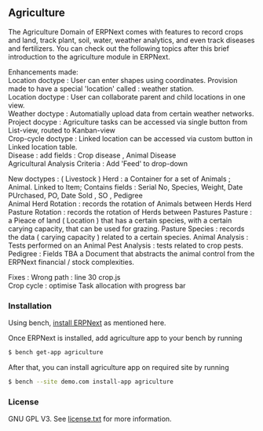 ## Agriculture

The Agriculture Domain of ERPNext comes with features to record crops and land, track plant, soil, water, weather analytics, and even track diseases and fertilizers. You can check out the following topics after this brief introduction to the agriculture module in ERPNext.

Enhancements made:  
Location doctype : User can enter shapes using coordinates. Provision made to have a special 'location' called : weather station.  
Location doctype : User can collaborate parent and child locations in one view.  
Weather doctype : Automatially upload data from certain weather networks.   
Project docype : Agriculture tasks can be accessed via single button from List-view, routed to Kanban-view  
Crop-cycle doctype : Linked location can be accessed via custom button in Linked location table.  
Disease : add fields : Crop disease , Animal Disease  
Agricultural Analysis Criteria : Add 'Feed' to drop-down  

New doctypes  :   ( Livestock )
Herd : a Container for a set of Animals ;  
Animal. Linked to Item; Contains fields : Serial No, Species, Weight, Date PUrchased, PO, Date Sold , SO , Pedigree  
Animal Herd Rotation : records the rotation of Animals between Herds
Herd Pasture Rotation : records the rotation of Herds between Pastures
Pasture : a Pieace of land ( Location ) that has a certain species, with a certain carying capacity, that can be used for grazing.
Pasture Species : records the data ( carying capacity ) related to a certain species.
Animal Analysis : Tests performed on an Animal
Pest Analysis  : tests related to crop pests.
Pedigree : Fields TBA
a Document that abstracts the animal control from the ERPNext financial / stock complexities.

Fixes :
Wrong path  : line 30 crop.js  
Crop cycle : optimise Task allocation with progress bar  


### Installation

Using bench, [install ERPNext](https://github.com/frappe/bench#installation) as mentioned here.

Once ERPNext is installed, add agriculture app to your bench by running
```sh
$ bench get-app agriculture
```

After that, you can install agriculture app on required site by running

```sh
$ bench --site demo.com install-app agriculture
```


### License

GNU GPL V3. See [license.txt](https://github.com/frappe/agriculture/blob/develop/license.txt) for more information.
